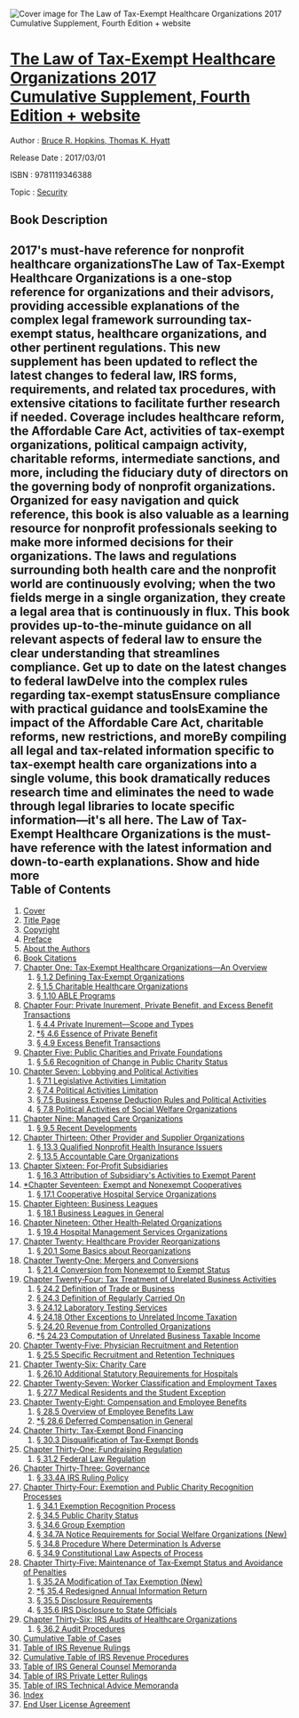 ![Cover image for The Law of Tax-Exempt Healthcare Organizations 2017 Cumulative Supplement, Fourth Edition + website](https://imgdetail.ebookreading.net/cover/cover/security/EB9781119346388.jpg)

[The Law of Tax-Exempt Healthcare Organizations 2017 Cumulative Supplement, Fourth Edition + website](https://ebookreading.net/view/book/The+Law+of+Tax-Exempt+Healthcare+Organizations+2017+Cumulative%C2%A0Supplement%2C+Fourth+Edition+%2B+website-EB9781119346388_1.html "The Law of Tax-Exempt Healthcare Organizations 2017 Cumulative Supplement, Fourth Edition + website")
====================================================================================================================

Author : [Bruce R. Hopkins](https://ebookreading.net/search/author/Bruce+R.+Hopkins),[ Thomas K. Hyatt](https://ebookreading.net/search/author/+Thomas+K.+Hyatt)

Release Date : 2017/03/01

ISBN : 9781119346388

Topic : [Security](https://ebookreading.net/search/category/security)

Book Description
-----------------

 2017's must-have reference for nonprofit healthcare organizationsThe Law of Tax-Exempt Healthcare Organizations is a one-stop reference for organizations and their advisors, providing accessible explanations of the complex legal framework surrounding tax-exempt status, healthcare organizations, and other pertinent regulations. This new supplement has been updated to reflect the latest changes to federal law, IRS forms, requirements, and related tax procedures, with extensive citations to facilitate further research if needed. Coverage includes healthcare reform, the Affordable Care Act, activities of tax-exempt organizations, political campaign activity, charitable reforms, intermediate sanctions, and more, including the fiduciary duty of directors on the governing body of nonprofit organizations. Organized for easy navigation and quick reference, this book is also valuable as a learning resource for nonprofit professionals seeking to make more informed decisions for their organizations. 
The laws and regulations surrounding both health care and the nonprofit world are continuously evolving; when the two fields merge in a single organization, they create a legal area that is continuously in flux. This book provides up-to-the-minute guidance on all relevant aspects of federal law to ensure the clear understanding that streamlines compliance. 
Get up to date on the latest changes to federal lawDelve into the complex rules regarding tax-exempt statusEnsure compliance with practical guidance and toolsExamine the impact of the Affordable Care Act, charitable reforms, new restrictions, and moreBy compiling all legal and tax-related information specific to tax-exempt health care organizations into a single volume, this book dramatically reduces research time and eliminates the need to wade through legal libraries to locate specific information—it's all here. The Law of Tax-Exempt Healthcare Organizations is the must-have reference with the latest information and down-to-earth explanations.
        Show and hide more                
Table of Contents
-----------------

1. [Cover](https://ebookreading.net/view/book/The+Law+of+Tax-Exempt+Healthcare+Organizations+2017+Cumulative%C2%A0Supplement%2C+Fourth+Edition+%2B+website-EB9781119346388_1.html)
1. [Title Page](https://ebookreading.net/view/book/The+Law+of+Tax-Exempt+Healthcare+Organizations+2017+Cumulative%C2%A0Supplement%2C+Fourth+Edition+%2B+website-EB9781119346388_3.html)
1. [Copyright](https://ebookreading.net/view/book/The+Law+of+Tax-Exempt+Healthcare+Organizations+2017+Cumulative%C2%A0Supplement%2C+Fourth+Edition+%2B+website-EB9781119346388_4.html)
1. [Preface](https://ebookreading.net/view/book/The+Law+of+Tax-Exempt+Healthcare+Organizations+2017+Cumulative%C2%A0Supplement%2C+Fourth+Edition+%2B+website-EB9781119346388_6.html)
1. [About the Authors](https://ebookreading.net/view/book/The+Law+of+Tax-Exempt+Healthcare+Organizations+2017+Cumulative%C2%A0Supplement%2C+Fourth+Edition+%2B+website-EB9781119346388_7.html)
1. [Book Citations](https://ebookreading.net/view/book/The+Law+of+Tax-Exempt+Healthcare+Organizations+2017+Cumulative%C2%A0Supplement%2C+Fourth+Edition+%2B+website-EB9781119346388_8.html)
1. [Chapter One: Tax‐Exempt Healthcare Organizations—An Overview](https://ebookreading.net/view/book/The+Law+of+Tax-Exempt+Healthcare+Organizations+2017+Cumulative%C2%A0Supplement%2C+Fourth+Edition+%2B+website-EB9781119346388_9.html)
    1. [§ 1.2 Defining Tax‐Exempt Organizations](https://ebookreading.net/view/book/The+Law+of+Tax-Exempt+Healthcare+Organizations+2017+Cumulative%C2%A0Supplement%2C+Fourth+Edition+%2B+website-EB9781119346388_9.html#head-2-1)
    1. [§ 1.5 Charitable Healthcare Organizations](https://ebookreading.net/view/book/The+Law+of+Tax-Exempt+Healthcare+Organizations+2017+Cumulative%C2%A0Supplement%2C+Fourth+Edition+%2B+website-EB9781119346388_9.html#head-2-2)
    1. [§ 1.10 ABLE Programs](https://ebookreading.net/view/book/The+Law+of+Tax-Exempt+Healthcare+Organizations+2017+Cumulative%C2%A0Supplement%2C+Fourth+Edition+%2B+website-EB9781119346388_9.html#head-2-3)
1. [Chapter Four: Private Inurement, Private Benefit, and Excess Benefit Transactions](https://ebookreading.net/view/book/The+Law+of+Tax-Exempt+Healthcare+Organizations+2017+Cumulative%C2%A0Supplement%2C+Fourth+Edition+%2B+website-EB9781119346388_10.html)
    1. [§ 4.4 Private Inurement—Scope and Types](https://ebookreading.net/view/book/The+Law+of+Tax-Exempt+Healthcare+Organizations+2017+Cumulative%C2%A0Supplement%2C+Fourth+Edition+%2B+website-EB9781119346388_10.html#head-2-5)
    1. [*§ 4.6 Essence of Private Benefit](https://ebookreading.net/view/book/The+Law+of+Tax-Exempt+Healthcare+Organizations+2017+Cumulative%C2%A0Supplement%2C+Fourth+Edition+%2B+website-EB9781119346388_10.html#head-2-6)
    1. [§ 4.9 Excess Benefit Transactions](https://ebookreading.net/view/book/The+Law+of+Tax-Exempt+Healthcare+Organizations+2017+Cumulative%C2%A0Supplement%2C+Fourth+Edition+%2B+website-EB9781119346388_10.html#head-2-7)
1. [Chapter Five: Public Charities and Private Foundations](https://ebookreading.net/view/book/The+Law+of+Tax-Exempt+Healthcare+Organizations+2017+Cumulative%C2%A0Supplement%2C+Fourth+Edition+%2B+website-EB9781119346388_11.html)
    1. [§ 5.6 Recognition of Change in Public Charity Status](https://ebookreading.net/view/book/The+Law+of+Tax-Exempt+Healthcare+Organizations+2017+Cumulative%C2%A0Supplement%2C+Fourth+Edition+%2B+website-EB9781119346388_11.html#head-2-9)
1. [Chapter Seven: Lobbying and Political Activities](https://ebookreading.net/view/book/The+Law+of+Tax-Exempt+Healthcare+Organizations+2017+Cumulative%C2%A0Supplement%2C+Fourth+Edition+%2B+website-EB9781119346388_12.html)
    1. [§ 7.1 Legislative Activities Limitation](https://ebookreading.net/view/book/The+Law+of+Tax-Exempt+Healthcare+Organizations+2017+Cumulative%C2%A0Supplement%2C+Fourth+Edition+%2B+website-EB9781119346388_12.html#head-2-10)
    1. [§ 7.4 Political Activities Limitation](https://ebookreading.net/view/book/The+Law+of+Tax-Exempt+Healthcare+Organizations+2017+Cumulative%C2%A0Supplement%2C+Fourth+Edition+%2B+website-EB9781119346388_12.html#head-2-11)
    1. [§ 7.5 Business Expense Deduction Rules and Political Activities](https://ebookreading.net/view/book/The+Law+of+Tax-Exempt+Healthcare+Organizations+2017+Cumulative%C2%A0Supplement%2C+Fourth+Edition+%2B+website-EB9781119346388_12.html#head-2-12)
    1. [§ 7.8 Political Activities of Social Welfare Organizations](https://ebookreading.net/view/book/The+Law+of+Tax-Exempt+Healthcare+Organizations+2017+Cumulative%C2%A0Supplement%2C+Fourth+Edition+%2B+website-EB9781119346388_12.html#head-2-13)
1. [Chapter Nine: Managed Care Organizations](https://ebookreading.net/view/book/The+Law+of+Tax-Exempt+Healthcare+Organizations+2017+Cumulative%C2%A0Supplement%2C+Fourth+Edition+%2B+website-EB9781119346388_13.html)
    1. [§ 9.5 Recent Developments](https://ebookreading.net/view/book/The+Law+of+Tax-Exempt+Healthcare+Organizations+2017+Cumulative%C2%A0Supplement%2C+Fourth+Edition+%2B+website-EB9781119346388_13.html#head-2-15)
1. [Chapter Thirteen: Other Provider and Supplier Organizations](https://ebookreading.net/view/book/The+Law+of+Tax-Exempt+Healthcare+Organizations+2017+Cumulative%C2%A0Supplement%2C+Fourth+Edition+%2B+website-EB9781119346388_14.html)
    1. [§ 13.3 Qualified Nonprofit Health Insurance Issuers](https://ebookreading.net/view/book/The+Law+of+Tax-Exempt+Healthcare+Organizations+2017+Cumulative%C2%A0Supplement%2C+Fourth+Edition+%2B+website-EB9781119346388_14.html#head-2-17)
    1. [§ 13.5 Accountable Care Organizations](https://ebookreading.net/view/book/The+Law+of+Tax-Exempt+Healthcare+Organizations+2017+Cumulative%C2%A0Supplement%2C+Fourth+Edition+%2B+website-EB9781119346388_14.html#head-2-18)
1. [Chapter Sixteen: For‐Profit Subsidiaries](https://ebookreading.net/view/book/The+Law+of+Tax-Exempt+Healthcare+Organizations+2017+Cumulative%C2%A0Supplement%2C+Fourth+Edition+%2B+website-EB9781119346388_15.html)
    1. [§ 16.3 Attribution of Subsidiary&#39;s Activities to Exempt Parent](https://ebookreading.net/view/book/The+Law+of+Tax-Exempt+Healthcare+Organizations+2017+Cumulative%C2%A0Supplement%2C+Fourth+Edition+%2B+website-EB9781119346388_15.html#head-2-20)
1. [*Chapter Seventeen: Exempt and Nonexempt Cooperatives](https://ebookreading.net/view/book/The+Law+of+Tax-Exempt+Healthcare+Organizations+2017+Cumulative%C2%A0Supplement%2C+Fourth+Edition+%2B+website-EB9781119346388_16.html)
    1. [§ 17.1 Cooperative Hospital Service Organizations](https://ebookreading.net/view/book/The+Law+of+Tax-Exempt+Healthcare+Organizations+2017+Cumulative%C2%A0Supplement%2C+Fourth+Edition+%2B+website-EB9781119346388_16.html#head-2-22)
1. [Chapter Eighteen: Business Leagues](https://ebookreading.net/view/book/The+Law+of+Tax-Exempt+Healthcare+Organizations+2017+Cumulative%C2%A0Supplement%2C+Fourth+Edition+%2B+website-EB9781119346388_17.html)
    1. [§ 18.1 Business Leagues in General](https://ebookreading.net/view/book/The+Law+of+Tax-Exempt+Healthcare+Organizations+2017+Cumulative%C2%A0Supplement%2C+Fourth+Edition+%2B+website-EB9781119346388_17.html#head-2-24)
1. [Chapter Nineteen: Other Health‐Related Organizations](https://ebookreading.net/view/book/The+Law+of+Tax-Exempt+Healthcare+Organizations+2017+Cumulative%C2%A0Supplement%2C+Fourth+Edition+%2B+website-EB9781119346388_18.html)
    1. [§ 19.4 Hospital Management Services Organizations](https://ebookreading.net/view/book/The+Law+of+Tax-Exempt+Healthcare+Organizations+2017+Cumulative%C2%A0Supplement%2C+Fourth+Edition+%2B+website-EB9781119346388_18.html#head-2-25)
1. [Chapter Twenty: Healthcare Provider Reorganizations](https://ebookreading.net/view/book/The+Law+of+Tax-Exempt+Healthcare+Organizations+2017+Cumulative%C2%A0Supplement%2C+Fourth+Edition+%2B+website-EB9781119346388_19.html)
    1. [§ 20.1 Some Basics about Reorganizations](https://ebookreading.net/view/book/The+Law+of+Tax-Exempt+Healthcare+Organizations+2017+Cumulative%C2%A0Supplement%2C+Fourth+Edition+%2B+website-EB9781119346388_19.html#head-2-27)
1. [Chapter Twenty‐One: Mergers and Conversions](https://ebookreading.net/view/book/The+Law+of+Tax-Exempt+Healthcare+Organizations+2017+Cumulative%C2%A0Supplement%2C+Fourth+Edition+%2B+website-EB9781119346388_20.html)
    1. [§ 21.4 Conversion from Nonexempt to Exempt Status](https://ebookreading.net/view/book/The+Law+of+Tax-Exempt+Healthcare+Organizations+2017+Cumulative%C2%A0Supplement%2C+Fourth+Edition+%2B+website-EB9781119346388_20.html#head-2-28)
1. [Chapter Twenty‐Four: Tax Treatment of Unrelated Business Activities](https://ebookreading.net/view/book/The+Law+of+Tax-Exempt+Healthcare+Organizations+2017+Cumulative%C2%A0Supplement%2C+Fourth+Edition+%2B+website-EB9781119346388_21.html)
    1. [§ 24.2 Definition of Trade or Business](https://ebookreading.net/view/book/The+Law+of+Tax-Exempt+Healthcare+Organizations+2017+Cumulative%C2%A0Supplement%2C+Fourth+Edition+%2B+website-EB9781119346388_21.html#head-2-30)
    1. [§ 24.3 Definition of Regularly Carried On](https://ebookreading.net/view/book/The+Law+of+Tax-Exempt+Healthcare+Organizations+2017+Cumulative%C2%A0Supplement%2C+Fourth+Edition+%2B+website-EB9781119346388_21.html#head-2-31)
    1. [§ 24.12 Laboratory Testing Services](https://ebookreading.net/view/book/The+Law+of+Tax-Exempt+Healthcare+Organizations+2017+Cumulative%C2%A0Supplement%2C+Fourth+Edition+%2B+website-EB9781119346388_21.html#head-2-32)
    1. [§ 24.18 Other Exceptions to Unrelated Income Taxation](https://ebookreading.net/view/book/The+Law+of+Tax-Exempt+Healthcare+Organizations+2017+Cumulative%C2%A0Supplement%2C+Fourth+Edition+%2B+website-EB9781119346388_21.html#head-2-33)
    1. [§ 24.20 Revenue from Controlled Organizations](https://ebookreading.net/view/book/The+Law+of+Tax-Exempt+Healthcare+Organizations+2017+Cumulative%C2%A0Supplement%2C+Fourth+Edition+%2B+website-EB9781119346388_21.html#head-2-34)
    1. [*§ 24.23 Computation of Unrelated Business Taxable Income](https://ebookreading.net/view/book/The+Law+of+Tax-Exempt+Healthcare+Organizations+2017+Cumulative%C2%A0Supplement%2C+Fourth+Edition+%2B+website-EB9781119346388_21.html#head-2-35)
1. [Chapter Twenty‐Five: Physician Recruitment and Retention](https://ebookreading.net/view/book/The+Law+of+Tax-Exempt+Healthcare+Organizations+2017+Cumulative%C2%A0Supplement%2C+Fourth+Edition+%2B+website-EB9781119346388_22.html)
    1. [§ 25.5 Specific Recruitment and Retention Techniques](https://ebookreading.net/view/book/The+Law+of+Tax-Exempt+Healthcare+Organizations+2017+Cumulative%C2%A0Supplement%2C+Fourth+Edition+%2B+website-EB9781119346388_22.html#head-2-37)
1. [Chapter Twenty‐Six: Charity Care](https://ebookreading.net/view/book/The+Law+of+Tax-Exempt+Healthcare+Organizations+2017+Cumulative%C2%A0Supplement%2C+Fourth+Edition+%2B+website-EB9781119346388_23.html)
    1. [§ 26.10 Additional Statutory Requirements for Hospitals](https://ebookreading.net/view/book/The+Law+of+Tax-Exempt+Healthcare+Organizations+2017+Cumulative%C2%A0Supplement%2C+Fourth+Edition+%2B+website-EB9781119346388_23.html#head-2-39)
1. [Chapter Twenty‐Seven: Worker Classification and Employment Taxes](https://ebookreading.net/view/book/The+Law+of+Tax-Exempt+Healthcare+Organizations+2017+Cumulative%C2%A0Supplement%2C+Fourth+Edition+%2B+website-EB9781119346388_24.html)
    1. [§ 27.7 Medical Residents and the Student Exception](https://ebookreading.net/view/book/The+Law+of+Tax-Exempt+Healthcare+Organizations+2017+Cumulative%C2%A0Supplement%2C+Fourth+Edition+%2B+website-EB9781119346388_24.html#head-2-41)
1. [Chapter Twenty‐Eight: Compensation and Employee Benefits](https://ebookreading.net/view/book/The+Law+of+Tax-Exempt+Healthcare+Organizations+2017+Cumulative%C2%A0Supplement%2C+Fourth+Edition+%2B+website-EB9781119346388_25.html)
    1. [§ 28.5 Overview of Employee Benefits Law](https://ebookreading.net/view/book/The+Law+of+Tax-Exempt+Healthcare+Organizations+2017+Cumulative%C2%A0Supplement%2C+Fourth+Edition+%2B+website-EB9781119346388_25.html#head-2-42)
    1. [*§ 28.6 Deferred Compensation in General](https://ebookreading.net/view/book/The+Law+of+Tax-Exempt+Healthcare+Organizations+2017+Cumulative%C2%A0Supplement%2C+Fourth+Edition+%2B+website-EB9781119346388_25.html#head-2-43)
1. [Chapter Thirty: Tax‐Exempt Bond Financing](https://ebookreading.net/view/book/The+Law+of+Tax-Exempt+Healthcare+Organizations+2017+Cumulative%C2%A0Supplement%2C+Fourth+Edition+%2B+website-EB9781119346388_26.html)
    1. [§ 30.3 Disqualification of Tax‐Exempt Bonds](https://ebookreading.net/view/book/The+Law+of+Tax-Exempt+Healthcare+Organizations+2017+Cumulative%C2%A0Supplement%2C+Fourth+Edition+%2B+website-EB9781119346388_26.html#head-2-45)
1. [Chapter Thirty‐One: Fundraising Regulation](https://ebookreading.net/view/book/The+Law+of+Tax-Exempt+Healthcare+Organizations+2017+Cumulative%C2%A0Supplement%2C+Fourth+Edition+%2B+website-EB9781119346388_27.html)
    1. [§ 31.2 Federal Law Regulation](https://ebookreading.net/view/book/The+Law+of+Tax-Exempt+Healthcare+Organizations+2017+Cumulative%C2%A0Supplement%2C+Fourth+Edition+%2B+website-EB9781119346388_27.html#head-2-47)
1. [Chapter Thirty‐Three: Governance](https://ebookreading.net/view/book/The+Law+of+Tax-Exempt+Healthcare+Organizations+2017+Cumulative%C2%A0Supplement%2C+Fourth+Edition+%2B+website-EB9781119346388_28.html)
    1. [§ 33.4A IRS Ruling Policy](https://ebookreading.net/view/book/The+Law+of+Tax-Exempt+Healthcare+Organizations+2017+Cumulative%C2%A0Supplement%2C+Fourth+Edition+%2B+website-EB9781119346388_28.html#head-2-49)
1. [Chapter Thirty‐Four: Exemption and Public Charity Recognition Processes](https://ebookreading.net/view/book/The+Law+of+Tax-Exempt+Healthcare+Organizations+2017+Cumulative%C2%A0Supplement%2C+Fourth+Edition+%2B+website-EB9781119346388_29.html)
    1. [§ 34.1 Exemption Recognition Process](https://ebookreading.net/view/book/The+Law+of+Tax-Exempt+Healthcare+Organizations+2017+Cumulative%C2%A0Supplement%2C+Fourth+Edition+%2B+website-EB9781119346388_29.html#head-2-51)
    1. [§ 34.5 Public Charity Status](https://ebookreading.net/view/book/The+Law+of+Tax-Exempt+Healthcare+Organizations+2017+Cumulative%C2%A0Supplement%2C+Fourth+Edition+%2B+website-EB9781119346388_29.html#head-2-52)
    1. [§ 34.6 Group Exemption](https://ebookreading.net/view/book/The+Law+of+Tax-Exempt+Healthcare+Organizations+2017+Cumulative%C2%A0Supplement%2C+Fourth+Edition+%2B+website-EB9781119346388_29.html#head-2-53)
    1. [§ 34.7A Notice Requirements for Social Welfare Organizations (New)](https://ebookreading.net/view/book/The+Law+of+Tax-Exempt+Healthcare+Organizations+2017+Cumulative%C2%A0Supplement%2C+Fourth+Edition+%2B+website-EB9781119346388_29.html#head-2-54)
    1. [§ 34.8 Procedure Where Determination Is Adverse](https://ebookreading.net/view/book/The+Law+of+Tax-Exempt+Healthcare+Organizations+2017+Cumulative%C2%A0Supplement%2C+Fourth+Edition+%2B+website-EB9781119346388_29.html#head-2-55)
    1. [§ 34.9 Constitutional Law Aspects of Process](https://ebookreading.net/view/book/The+Law+of+Tax-Exempt+Healthcare+Organizations+2017+Cumulative%C2%A0Supplement%2C+Fourth+Edition+%2B+website-EB9781119346388_29.html#head-2-56)
1. [Chapter Thirty‐Five: Maintenance of Tax‐Exempt Status and Avoidance of Penalties](https://ebookreading.net/view/book/The+Law+of+Tax-Exempt+Healthcare+Organizations+2017+Cumulative%C2%A0Supplement%2C+Fourth+Edition+%2B+website-EB9781119346388_30.html)
    1. [§ 35.2A Modification of Tax Exemption (New)](https://ebookreading.net/view/book/The+Law+of+Tax-Exempt+Healthcare+Organizations+2017+Cumulative%C2%A0Supplement%2C+Fourth+Edition+%2B+website-EB9781119346388_30.html#head-2-58)
    1. [*§ 35.4 Redesigned Annual Information Return](https://ebookreading.net/view/book/The+Law+of+Tax-Exempt+Healthcare+Organizations+2017+Cumulative%C2%A0Supplement%2C+Fourth+Edition+%2B+website-EB9781119346388_30.html#head-2-59)
    1. [§ 35.5 Disclosure Requirements](https://ebookreading.net/view/book/The+Law+of+Tax-Exempt+Healthcare+Organizations+2017+Cumulative%C2%A0Supplement%2C+Fourth+Edition+%2B+website-EB9781119346388_30.html#head-2-60)
    1. [§ 35.6 IRS Disclosure to State Officials](https://ebookreading.net/view/book/The+Law+of+Tax-Exempt+Healthcare+Organizations+2017+Cumulative%C2%A0Supplement%2C+Fourth+Edition+%2B+website-EB9781119346388_30.html#head-2-61)
1. [Chapter Thirty‐Six: IRS Audits of Healthcare Organizations](https://ebookreading.net/view/book/The+Law+of+Tax-Exempt+Healthcare+Organizations+2017+Cumulative%C2%A0Supplement%2C+Fourth+Edition+%2B+website-EB9781119346388_31.html)
    1. [§ 36.2 Audit Procedures](https://ebookreading.net/view/book/The+Law+of+Tax-Exempt+Healthcare+Organizations+2017+Cumulative%C2%A0Supplement%2C+Fourth+Edition+%2B+website-EB9781119346388_31.html#head-2-63)
1. [Cumulative Table of Cases](https://ebookreading.net/view/book/The+Law+of+Tax-Exempt+Healthcare+Organizations+2017+Cumulative%C2%A0Supplement%2C+Fourth+Edition+%2B+website-EB9781119346388_32.html)
1. [Table of IRS Revenue Rulings](https://ebookreading.net/view/book/The+Law+of+Tax-Exempt+Healthcare+Organizations+2017+Cumulative%C2%A0Supplement%2C+Fourth+Edition+%2B+website-EB9781119346388_33.html)
1. [Cumulative Table of IRS Revenue Procedures](https://ebookreading.net/view/book/The+Law+of+Tax-Exempt+Healthcare+Organizations+2017+Cumulative%C2%A0Supplement%2C+Fourth+Edition+%2B+website-EB9781119346388_34.html)
1. [Table of IRS General Counsel Memoranda](https://ebookreading.net/view/book/The+Law+of+Tax-Exempt+Healthcare+Organizations+2017+Cumulative%C2%A0Supplement%2C+Fourth+Edition+%2B+website-EB9781119346388_35.html)
1. [Table of IRS Private Letter Rulings](https://ebookreading.net/view/book/The+Law+of+Tax-Exempt+Healthcare+Organizations+2017+Cumulative%C2%A0Supplement%2C+Fourth+Edition+%2B+website-EB9781119346388_36.html)
1. [Table of IRS Technical Advice Memoranda](https://ebookreading.net/view/book/The+Law+of+Tax-Exempt+Healthcare+Organizations+2017+Cumulative%C2%A0Supplement%2C+Fourth+Edition+%2B+website-EB9781119346388_37.html)
1. [Index](https://ebookreading.net/view/book/The+Law+of+Tax-Exempt+Healthcare+Organizations+2017+Cumulative%C2%A0Supplement%2C+Fourth+Edition+%2B+website-EB9781119346388_38.html)
1. [End User License Agreement](https://ebookreading.net/view/book/The+Law+of+Tax-Exempt+Healthcare+Organizations+2017+Cumulative%C2%A0Supplement%2C+Fourth+Edition+%2B+website-EB9781119346388_39.html)
